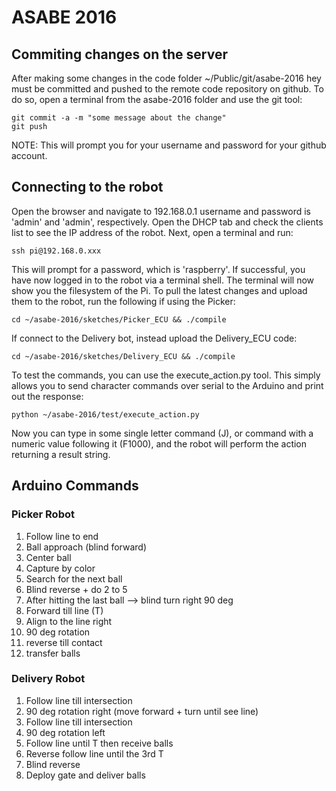 # ASABE 2016

## Commiting changes on the server
After making some changes in the code folder ~/Public/git/asabe-2016
hey must be committed and pushed to the remote code repository on github. 
To do so, open a terminal from the asabe-2016 folder and use the git tool:

    git commit -a -m "some message about the change"
    git push

NOTE: This will prompt you for your username and password for your github account.

## Connecting to the robot
Open the browser and navigate to 192.168.0.1
username and password is 'admin' and 'admin', respectively.
Open the DHCP tab and check the clients list to see the IP address of the robot.
Next, open a terminal and run:

    ssh pi@192.168.0.xxx

This will prompt for a password, which is 'raspberry'. If successful, you have now logged in
to the robot via a terminal shell. The terminal will now show you the filesystem of the Pi.
To pull the latest changes and upload them to the robot, run the following if using the Picker:

    cd ~/asabe-2016/sketches/Picker_ECU && ./compile

If connect to the Delivery bot, instead upload the Delivery_ECU code:

    cd ~/asabe-2016/sketches/Delivery_ECU && ./compile

To test the commands, you can use the execute_action.py tool. This simply allows you to send 
character commands over serial to the Arduino and print out the response:
 
    python ~/asabe-2016/test/execute_action.py
	
Now you can type in some single letter command (J), or command with a
numeric value following it (F1000), and the robot will perform the
action returning a result string.

## Arduino Commands
### Picker Robot
1. Follow line to end
2. Ball approach (blind forward)
3. Center ball
4. Capture by color
5. Search for the next ball
6. Blind reverse + do 2 to 5
7. After hitting the last ball --> blind turn right 90 deg
8. Forward till line (T)
9. Align to the line right
10. 90 deg rotation
11. reverse till contact
12. transfer balls

### Delivery Robot
1. Follow line till intersection
2. 90 deg rotation right (move forward + turn until see line)
3. Follow line till intersection
4. 90 deg rotation left
5. Follow line until T then receive balls
6. Reverse follow line until the 3rd T
7. Blind reverse
8. Deploy gate and deliver balls
